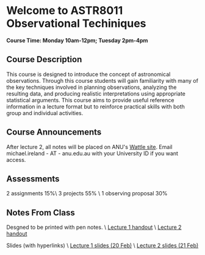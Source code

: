 # Welcome to ASTR8011 Observational Techiniques 

**Course Time: Monday 10am-12pm; Tuesday 2pm-4pm**

## Course Description
This course is designed to introduce the concept of astronomical observations. Through this course students will gain familiarity with many of the key techniques involved in planning observations, analyzing the resulting data, and producing realistic interpretations using appropriate statistical arguments.  This course aims to provide useful reference information in a lecture format but to reinforce practical skills with both group and individual activities.   

## Course Announcements

After lecture 2, all notes will be placed on ANU's 
[Wattle site](https://wattlecourses.anu.edu.au/). 
Email michael.ireland - AT - anu.edu.au with your University ID if you want access.

## Assessments
2 assignments 15%\\
3 projects 55% \\
1 observing proposal 30%

## Notes From Class

Desgned to be printed with pen notes. \\
[Lecture 1 handout](l1_handout.pdf) \\
[Lecture 2 handout](l2_handout.pdf)

Slides (with hyperlinks) \\ 
[Lecture 1 slides (20 Feb)](l1bm.pdf) \\
[Lecture 2 slides (21 Feb)](l2bm.pdf)
